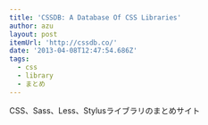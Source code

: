 ```yaml
---
title: 'CSSDB: A Database Of CSS Libraries'
author: azu
layout: post
itemUrl: 'http://cssdb.co/'
date: '2013-04-08T12:47:54.686Z'
tags:
  - css
  - library
  - まとめ
---
```

CSS、Sass、Less、Stylusライブラリのまとめサイト

